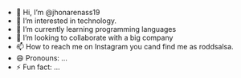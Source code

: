 - 👋 Hi, I’m @jhonarenass19
- 👀 I’m interested in technology.
- 🌱 I’m currently learning programming languages
- 💞️ I’m looking to collaborate with a big company
- 📫 How to reach me on Instagram you cand find me as roddsalsa.
- 😄 Pronouns: ...
- ⚡ Fun fact: ...

<!---
jhonarenass19/jhonarenass19 is a ✨ special ✨ repository because its `README.md` (this file) appears on your GitHub profile.
You can click the Preview link to take a look at your changes.
--->

